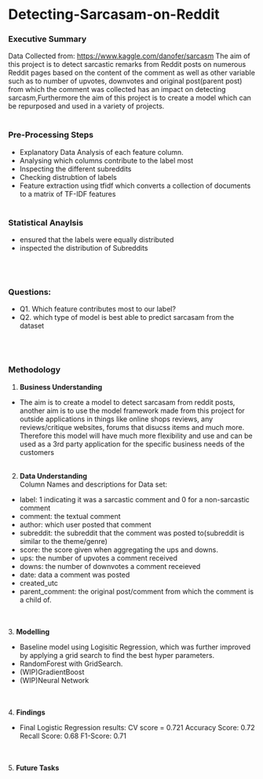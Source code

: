 # Detecting-Sarcasam-on-Reddit
### Executive Summary
Data Collected from: https://www.kaggle.com/danofer/sarcasm
The aim of this project is to detect sarcastic remarks from Reddit posts on numerous Reddit pages based on the content of the comment as well as other variable such as to number of upvotes, downvotes and original post(parent post) from which the comment was collected has an impact on detecting sarcasm,Furthermore the aim of this project is to create a model which can be repurposed and used in a variety of projects.
<br><br>

### Pre-Processing Steps
- Explanatory Data Analysis of each feature column.
- Analysing which columns contribute to the label most
- Inspecting the different subreddits
- Checking distrubtion of labels 
- Feature extraction using tfidf which converts a collection of documents to a matrix of TF-IDF features
<br><br>
### Statistical Anaylsis
- ensured that the labels were equally distributed 
- inspected the distribution of Subreddits

<br><br>
### Questions:
- Q1. Which feature contributes most to our label?
- Q2. which type of model is best able to predict sarcasam from the dataset

<br><br>
### Methodology
1. **Business Understanding** 
- The aim is to create a model to detect sarcasam from reddit posts, another aim is to use the model framework made from this project for outside applications in things like online shops reviews, any reviews/critique websites, forums that disucss items and much more. Therefore this model will have much more flexibility and use and can be used as a 3rd party application for the specific business needs of the customers
<br> <br>
2. **Data Understanding**  
Column Names and descriptions for Data set:
- label: 1 indicating it was a sarcastic comment and 0 for a non-sarcastic comment
- comment: the textual comment
- author: which user posted that comment
- subreddit: the subreddit that the comment was posted to(subreddit is similar to the theme/genre)
- score: the score given when aggregating the ups and downs.
- ups: the number of upvotes a comment received
- downs: the number of downvotes a comment receieved
- date: data a comment was posted
- created_utc
- parent_comment: the original post/comment from which the comment is a child of.

<br><br>
3. **Modelling**
- Baseline model using Logisitic Regression, which was further improved by applying a grid search to find the best hyper parameters. 
- RandomForest with GridSearch. 
- (WIP)GradientBoost 
- (WIP)Neural Network 

<br><br>
4. **Findings**
- Final Logistic Regression results: 
 CV score = 0.721
 Accuracy Score: 0.72 
 Recall Score: 0.68 
 F1-Score: 0.71


<br><br>
5.  **Future Tasks**


